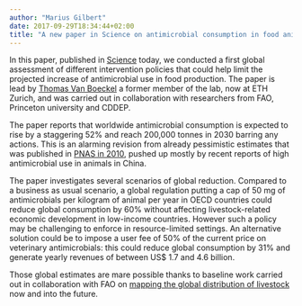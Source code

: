 ```yaml
---
author: "Marius Gilbert"
date: 2017-09-29T18:34:44+02:00
title: "A new paper in Science on antimicrobial consumption in food animals"
---
```


In this paper, published in [Science](http://science.sciencemag.org/content/357/6358/1350.full) today, we conducted a first global assessment of different intervention policies that could help limit the projected increase of antimicrobial use in food production. The paper is lead by [Thomas Van Boeckel](https://sites.google.com/site/thvanboeckel/home) a former member of the lab, now at ETH Zurich, and was carried out in collaboration with researchers from FAO, Princeton university and CDDEP.

The paper reports that worldwide antimicrobial consumption is expected to rise by a staggering 52% and reach 200,000 tonnes in 2030 barring any actions. This is an alarming revision from already pessimistic estimates that was published in [PNAS in 2010](http://www.pnas.org/content/112/18/5649.abstract), pushed up mostly by recent reports of high antimicrobial use in animals in China. 

The paper investigates several scenarios of global reduction. Compared to a business as usual scenario, a global regulation putting a cap of 50 mg of antimicrobials per kilogram of animal per year in OECD countries could reduce global consumption by 60% without affecting livestock-related economic development in low-income countries. However such a policy may be challenging to enforce in resource-limited settings. An alternative solution could be to impose a user fee of 50% of the current price on veterinary antimicrobials: this could reduce global consumption by 31% and generate yearly revenues of between US$ 1.7 and 4.6 billion. 
 
Those global estimates are mare possible thanks to baseline work carried out in collaboration with FAO on [mapping the global distribution of livestock](http://spell.ulb.be/subject/mapping-livestock/) now and into the future.

